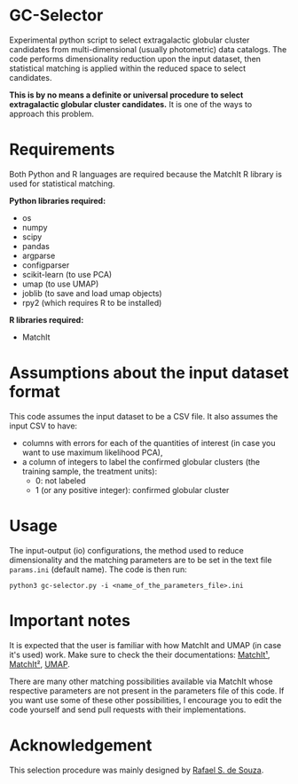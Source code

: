 # GC-Selector
Experimental python script to select extragalactic globular cluster candidates from multi-dimensional (usually photometric) data catalogs.
The code performs dimensionality reduction upon the input dataset, then statistical matching is applied within the reduced space to select candidates.

**This is by no means a definite or universal procedure to select extragalactic globular cluster candidates.** It is one of the ways to approach this problem.  

# Requirements
Both Python and R languages are required because the MatchIt R library is used for statistical matching.

**Python libraries required:**
- os
- numpy
- scipy
- pandas
- argparse
- configparser
- scikit-learn (to use PCA)
- umap (to use UMAP)
- joblib (to save and load umap objects)
- rpy2 (which requires R to be installed)

**R libraries required:**
- MatchIt

# Assumptions about the input dataset format
This code assumes the input dataset to be a CSV file.
It also assumes the input CSV to have:
- columns with errors for each of the quantities of interest (in case you want to use maximum likelihood PCA),
- a column of integers to label the confirmed globular clusters (the training sample, the treatment units):
  - 0: not labeled
  - 1 (or any positive integer): confirmed globular cluster 

# Usage
The input-output (io) configurations, the method used to reduce dimensionality and the matching parameters are to be set in the text file `params.ini` (default name).
The code is then run:
```
python3 gc-selector.py -i <name_of_the_parameters_file>.ini
```

# Important notes
It is expected that the user is familiar with how MatchIt and UMAP (in case it's used) work.
Make sure to check the their documentations: [MatchIt¹](https://cran.r-project.org/web/packages/MatchIt/MatchIt.pdf), [MatchIt²](https://imai.fas.harvard.edu/research/files/matchit.pdf), [UMAP](https://umap-learn.readthedocs.io/en/latest/).

There are many other matching possibilities available via MatchIt whose respective parameters are not present in the parameters file of this code. If you want use some of these other possibilities, I encourage you to edit the code yourself and send pull requests with their implementations.

# Acknowledgement
This selection procedure was mainly designed by [Rafael S. de Souza](https://scholar.google.com/citations?user=ozs9GcgAAAAJ).

